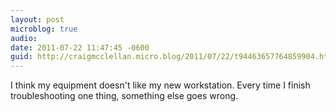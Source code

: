 ```yaml
---
layout: post
microblog: true
audio: 
date: 2011-07-22 11:47:45 -0600
guid: http://craigmcclellan.micro.blog/2011/07/22/t94463657764859904.html
---
```

I think my equipment doesn't like my new workstation. Every time I finish troubleshooting one thing, something else goes wrong.
